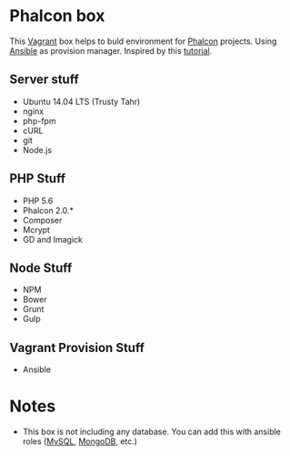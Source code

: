 # Phalcon box
This [Vagrant](https://www.vagrantup.com/) box helps to buld environment for [Phalcon](https://github.com/phalcon/cphalcon) projects. 
Using [Ansible](https://github.com/ansible/ansible) as provision manager.
Inspired by this [tutorial](https://github.com/hollodotme/Helpers/blob/master/Tutorials/vagrant/self-hosted-vagrant-boxes-with-versioning.md).

## Server stuff ##
- Ubuntu 14.04 LTS (Trusty Tahr)
- nginx
- php-fpm
- cURL
- git
- Node.js
  
## PHP Stuff ##
- PHP 5.6
- Phalcon 2.0.*
- Composer
- Mcrypt
- GD and Imagick
    
## Node Stuff ##
- NPM
- Bower
- Grunt
- Gulp

## Vagrant Provision Stuff ##
- Ansible

# Notes #
- This box is not including any database. You can add this with ansible roles ([MySQL](https://github.com/geerlingguy/ansible-role-mysql), [MongoDB](https://github.com/UnderGreen/ansible-role-mongodb), etc.)